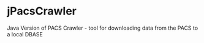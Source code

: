 # jPacsCrawler
Java Version of PACS Crawler - tool for downloading data from the PACS to a local DBASE
